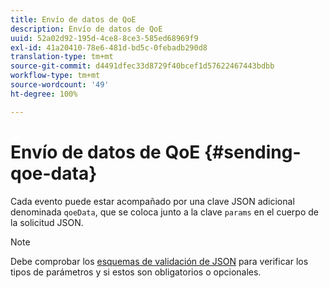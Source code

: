 ```yaml
---
title: Envío de datos de QoE
description: Envío de datos de QoE
uuid: 52a02d92-195d-4ce8-8ce3-585ed68969f9
exl-id: 41a20410-78e6-481d-bd5c-0febadb290d8
translation-type: tm+mt
source-git-commit: d4491dfec33d8729f40bcef1d57622467443bdbb
workflow-type: tm+mt
source-wordcount: '49'
ht-degree: 100%

---
```


# Envío de datos de QoE {#sending-qoe-data}

Cada evento puede estar acompañado por una clave JSON adicional denominada `qoeData`, que se coloca junto a la clave `params` en el cuerpo de la solicitud JSON.

>[!NOTE]
>
>Debe comprobar los [esquemas de validación de JSON](/help/media-collection-api/mc-api-impl/mc-api-validate-reqs.md) para verificar los tipos de parámetros y si estos son obligatorios o opcionales.
